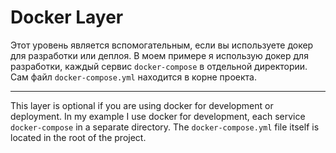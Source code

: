 # Docker Layer

Этот уровень является вспомогательным, если вы используете докер для разработки или деплоя.
В моем примере я использую докер для разработки, каждый сервис `docker-compose` в отдельной директории.
Сам файл `docker-compose.yml` находится в корне проекта.

--- 

This layer is optional if you are using docker for development or deployment.
In my example I use docker for development, each service `docker-compose` in a separate directory.
The `docker-compose.yml` file itself is located in the root of the project.